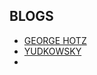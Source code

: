 ## BLOGS

- [GEORGE HOTZ](https://geohot.github.io/blog/)
- [YUDKOWSKY](https://www.lesswrong.com/)
- 
